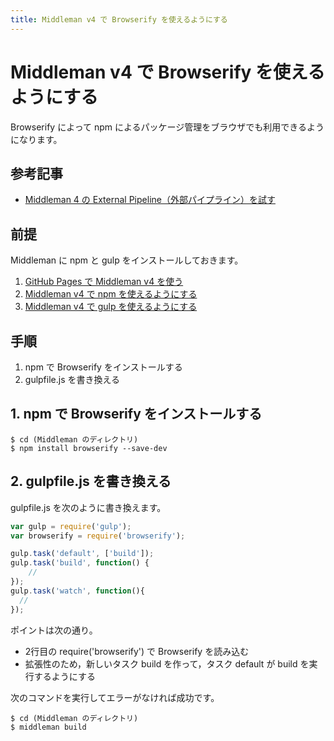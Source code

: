 ```yaml
---
title: Middleman v4 で Browserify を使えるようにする
---
```

# Middleman v4 で Browserify を使えるようにする

Browserify によって npm によるパッケージ管理をブラウザでも利用できるようになります。

## 参考記事

* [Middleman 4 の External Pipeline（外部パイプライン）を試す](https://whiskers.nukos.kitchen/2016/10/07/middleman-external-pipeline.html)

## 前提

Middleman に npm と gulp をインストールしておきます。

1. [GitHub Pages で Middleman v4 を使う](https://zacky1972.github.io/tech/2017/11/04/middleman.html)
2. [Middleman v4 で npm を使えるようにする](https://zacky1972.github.io/tech/2017/11/11/01-middleman-npm.html)
3. [Middleman v4 で gulp を使えるようにする](https://zacky1972.github.io/tech/2017/11/11/02-middleman-gulp.html)

## 手順

1. npm で Browserify をインストールする
2. gulpfile.js を書き換える

## 1. npm で Browserify をインストールする

```
$ cd (Middleman のディレクトリ)
$ npm install browserify --save-dev
```

## 2. gulpfile.js を書き換える

gulpfile.js を次のように書き換えます。

```javascript
var gulp = require('gulp');
var browserify = require('browserify');

gulp.task('default', ['build']);
gulp.task('build', function() {
	//
});
gulp.task('watch', function(){
  //
});
```

ポイントは次の通り。

* 2行目の require('browserify') で Browserify を読み込む
* 拡張性のため，新しいタスク build を作って，タスク default が build を実行するようにする

次のコマンドを実行してエラーがなければ成功です。

```
$ cd (Middleman のディレクトリ)
$ middleman build
```
